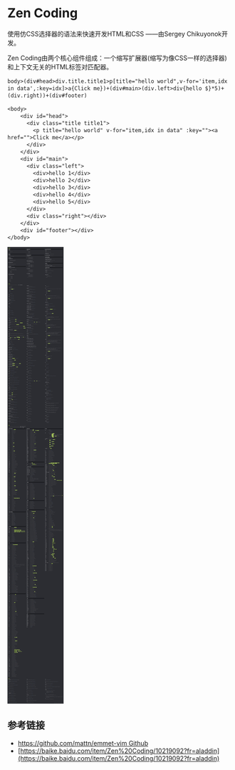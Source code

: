 # Zen Coding

使用仿CSS选择器的语法来快速开发HTML和CSS ——由Sergey Chikuyonok开发。

Zen Coding由两个核心组件组成：一个缩写扩展器(缩写为像CSS一样的选择器)和上下文无关的HTML标签对匹配器。

```
body>(div#head>div.title.title1>p[title="hello world",v-for='item,idx in data',:key=idx]>a{Click me})+(div#main>(div.left>div{hello $}*5)+(div.right))+(div#footer)
```

```
<body>
	<div id="head">
	  <div class="title title1">
	    <p title="hello world" v-for="item,idx in data" :key=""><a href="">Click me</a></p>
	  </div>
	</div>
	<div id="main">
	  <div class="left">
	    <div>hello 1</div>
	    <div>hello 2</div>
	    <div>hello 3</div>
	    <div>hello 4</div>
	    <div>hello 5</div>
	  </div>
	  <div class="right"></div>
	</div>
	<div id="footer"></div>
</body>
```

![](./20170427113622589.jpeg)

## 参考链接

* [https://github.com/mattn/emmet-vim Github](https://github.com/mattn/emmet-vim)
* [https://baike.baidu.com/item/Zen%20Coding/10219092?fr=aladdin](https://baike.baidu.com/item/Zen%20Coding/10219092?fr=aladdin)